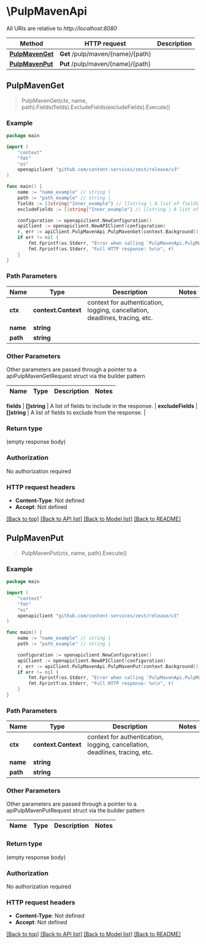 # \PulpMavenApi

All URIs are relative to *http://localhost:8080*

Method | HTTP request | Description
------------- | ------------- | -------------
[**PulpMavenGet**](PulpMavenApi.md#PulpMavenGet) | **Get** /pulp/maven/{name}/{path} | 
[**PulpMavenPut**](PulpMavenApi.md#PulpMavenPut) | **Put** /pulp/maven/{name}/{path} | 



## PulpMavenGet

> PulpMavenGet(ctx, name, path).Fields(fields).ExcludeFields(excludeFields).Execute()





### Example

```go
package main

import (
    "context"
    "fmt"
    "os"
    openapiclient "github.com/content-services/zest/release/v3"
)

func main() {
    name := "name_example" // string | 
    path := "path_example" // string | 
    fields := []string{"Inner_example"} // []string | A list of fields to include in the response. (optional)
    excludeFields := []string{"Inner_example"} // []string | A list of fields to exclude from the response. (optional)

    configuration := openapiclient.NewConfiguration()
    apiClient := openapiclient.NewAPIClient(configuration)
    r, err := apiClient.PulpMavenApi.PulpMavenGet(context.Background(), name, path).Fields(fields).ExcludeFields(excludeFields).Execute()
    if err != nil {
        fmt.Fprintf(os.Stderr, "Error when calling `PulpMavenApi.PulpMavenGet``: %v\n", err)
        fmt.Fprintf(os.Stderr, "Full HTTP response: %v\n", r)
    }
}
```

### Path Parameters


Name | Type | Description  | Notes
------------- | ------------- | ------------- | -------------
**ctx** | **context.Context** | context for authentication, logging, cancellation, deadlines, tracing, etc.
**name** | **string** |  | 
**path** | **string** |  | 

### Other Parameters

Other parameters are passed through a pointer to a apiPulpMavenGetRequest struct via the builder pattern


Name | Type | Description  | Notes
------------- | ------------- | ------------- | -------------


 **fields** | **[]string** | A list of fields to include in the response. | 
 **excludeFields** | **[]string** | A list of fields to exclude from the response. | 

### Return type

 (empty response body)

### Authorization

No authorization required

### HTTP request headers

- **Content-Type**: Not defined
- **Accept**: Not defined

[[Back to top]](#) [[Back to API list]](../README.md#documentation-for-api-endpoints)
[[Back to Model list]](../README.md#documentation-for-models)
[[Back to README]](../README.md)


## PulpMavenPut

> PulpMavenPut(ctx, name, path).Execute()





### Example

```go
package main

import (
    "context"
    "fmt"
    "os"
    openapiclient "github.com/content-services/zest/release/v3"
)

func main() {
    name := "name_example" // string | 
    path := "path_example" // string | 

    configuration := openapiclient.NewConfiguration()
    apiClient := openapiclient.NewAPIClient(configuration)
    r, err := apiClient.PulpMavenApi.PulpMavenPut(context.Background(), name, path).Execute()
    if err != nil {
        fmt.Fprintf(os.Stderr, "Error when calling `PulpMavenApi.PulpMavenPut``: %v\n", err)
        fmt.Fprintf(os.Stderr, "Full HTTP response: %v\n", r)
    }
}
```

### Path Parameters


Name | Type | Description  | Notes
------------- | ------------- | ------------- | -------------
**ctx** | **context.Context** | context for authentication, logging, cancellation, deadlines, tracing, etc.
**name** | **string** |  | 
**path** | **string** |  | 

### Other Parameters

Other parameters are passed through a pointer to a apiPulpMavenPutRequest struct via the builder pattern


Name | Type | Description  | Notes
------------- | ------------- | ------------- | -------------



### Return type

 (empty response body)

### Authorization

No authorization required

### HTTP request headers

- **Content-Type**: Not defined
- **Accept**: Not defined

[[Back to top]](#) [[Back to API list]](../README.md#documentation-for-api-endpoints)
[[Back to Model list]](../README.md#documentation-for-models)
[[Back to README]](../README.md)

